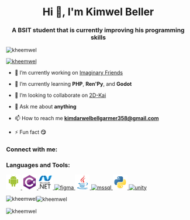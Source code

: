 <h1 align="center">Hi 👋, I'm Kimwel Beller</h1>
<h3 align="center">A BSIT student that is currently improving his programming skills</h3>

<p align="left"> <img src="https://komarev.com/ghpvc/?username=kheemwel&label=Profile%20views&color=0e75b6&style=flat" alt="kheemwel" /> </p>

<p align="left"> <a href="https://github.com/ryo-ma/github-profile-trophy"><img src="https://github-profile-trophy.vercel.app/?username=kheemwel&theme=darkhub" alt="kheemwel" /></a> </p>

- 🔭 I’m currently working on [Imaginary Friends](https://github.com/JuanimaJM/ImaginaryFriends)

- 🌱 I’m currently learning **PHP**, **Ren'Py**, and **Godot**

- 👯 I’m looking to collaborate on [2D-Kai](https://github.com/Kheemwel/2DKai)

- 💬 Ask me about **anything**

- 📫 How to reach me **kimdarwelbellgarmer358@gmail.com**

- ⚡ Fun fact **😏**

<h3 align="left">Connect with me:</h3>
<p align="left">
</p>

<h3 align="left">Languages and Tools:</h3>
<p align="left"> <a href="https://developer.android.com" target="_blank" rel="noreferrer"> <img src="https://raw.githubusercontent.com/devicons/devicon/master/icons/android/android-original-wordmark.svg" alt="android" width="40" height="40"/> </a> <a href="https://www.w3schools.com/cs/" target="_blank" rel="noreferrer"> <img src="https://raw.githubusercontent.com/devicons/devicon/master/icons/csharp/csharp-original.svg" alt="csharp" width="40" height="40"/> </a> <a href="https://dotnet.microsoft.com/" target="_blank" rel="noreferrer"> <img src="https://raw.githubusercontent.com/devicons/devicon/master/icons/dot-net/dot-net-original-wordmark.svg" alt="dotnet" width="40" height="40"/> </a> <a href="https://www.figma.com/" target="_blank" rel="noreferrer"> <img src="https://www.vectorlogo.zone/logos/figma/figma-icon.svg" alt="figma" width="40" height="40"/> </a> <a href="https://www.java.com" target="_blank" rel="noreferrer"> <img src="https://raw.githubusercontent.com/devicons/devicon/master/icons/java/java-original.svg" alt="java" width="40" height="40"/> </a> <a href="https://www.microsoft.com/en-us/sql-server" target="_blank" rel="noreferrer"> <img src="https://www.svgrepo.com/show/303229/microsoft-sql-server-logo.svg" alt="mssql" width="40" height="40"/> </a> <a href="https://www.python.org" target="_blank" rel="noreferrer"> <img src="https://raw.githubusercontent.com/devicons/devicon/master/icons/python/python-original.svg" alt="python" width="40" height="40"/> </a> <a href="https://godotengine.org/" target="_blank" rel="noreferrer"> <img src="https://www.vectorlogo.zone/logos/godotengine/godotengine-icon.svg" alt="unity" width="40" height="40"/> </a> </p>

<p><img align="left" src="https://github-readme-stats.vercel.app/api/top-langs?username=kheemwel&show_icons=true&locale=en&theme=transparent&layout=pie&langs_count=8&size_weight=0.25&count_weight=0.25" alt="kheemwel" /></p>

<p><img align="center" src="https://github-readme-stats.vercel.app/api?username=kheemwel&show_icons=true&locale=en&theme=transparent&bg_color=00000000&text_color=35656d&count_private=true&include_all_commits=true" alt="kheemwel" /></p>

<p><img align="center" src="https://github-readme-streak-stats.herokuapp.com/?user=kheemwel&theme=transparent" alt="kheemwel" /></p>
